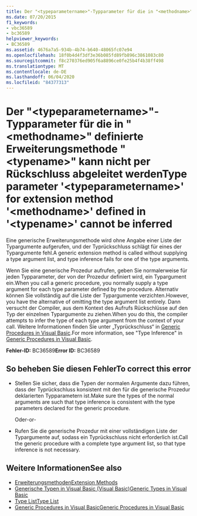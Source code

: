```yaml
---
title: Der "<typeparametername>"-Typparameter für die in "<methodname>" definierte Erweiterungsmethode "<typename>" kann nicht per Rückschluss abgeleitet werden
ms.date: 07/20/2015
f1_keywords:
- vbc36589
- bc36589
helpviewer_keywords:
- BC36589
ms.assetid: 4676a7a5-934b-4b74-b640-48065fc07e94
ms.openlocfilehash: 18f0b4d4f3df3e36b085fd89fb896c3861083c80
ms.sourcegitcommit: f8c270376ed905f6a8896ce0fe25b4f4b38ff498
ms.translationtype: MT
ms.contentlocale: de-DE
ms.lasthandoff: 06/04/2020
ms.locfileid: "84377313"
---
```

# <a name="type-parameter-typeparametername-for-extension-method-methodname-defined-in-typename-cannot-be-inferred"></a><span data-ttu-id="0a153-102">Der "\<typeparametername>"-Typparameter für die in "\<methodname>" definierte Erweiterungsmethode "\<typename>" kann nicht per Rückschluss abgeleitet werden</span><span class="sxs-lookup"><span data-stu-id="0a153-102">Type parameter '\<typeparametername>' for extension method '\<methodname>' defined in '\<typename>' cannot be inferred</span></span>
<span data-ttu-id="0a153-103">Eine generische Erweiterungsmethode wird ohne Angabe einer Liste der Typargumente aufgerufen, und der Typrückschluss schlägt für eines der Typargumente fehl.</span><span class="sxs-lookup"><span data-stu-id="0a153-103">A generic extension method is called without supplying a type argument list, and type inference fails for one of the type arguments.</span></span>  
  
 <span data-ttu-id="0a153-104">Wenn Sie eine generische Prozedur aufrufen, geben Sie normalerweise für jeden Typparameter, der von der Prozedur definiert wird, ein Typargument ein.</span><span class="sxs-lookup"><span data-stu-id="0a153-104">When you call a generic procedure, you normally supply a type argument for each type parameter defined by the procedure.</span></span> <span data-ttu-id="0a153-105">Alternativ können Sie vollständig auf die Liste der Typargumente verzichten.</span><span class="sxs-lookup"><span data-stu-id="0a153-105">However, you have the alternative of omitting the type argument list entirely.</span></span> <span data-ttu-id="0a153-106">Dann versucht der Compiler, aus dem Kontext des Aufrufs Rückschlüsse auf den Typ der einzelnen Typargumente zu ziehen.</span><span class="sxs-lookup"><span data-stu-id="0a153-106">When you do this, the compiler attempts to infer the type of each type argument from the context of your call.</span></span> <span data-ttu-id="0a153-107">Weitere Informationen finden Sie unter „Typrückschluss“ in [Generic Procedures in Visual Basic](../programming-guide/language-features/data-types/generic-procedures.md).</span><span class="sxs-lookup"><span data-stu-id="0a153-107">For more information, see "Type Inference" in [Generic Procedures in Visual Basic](../programming-guide/language-features/data-types/generic-procedures.md).</span></span>  
  
 <span data-ttu-id="0a153-108">**Fehler-ID:** BC36589</span><span class="sxs-lookup"><span data-stu-id="0a153-108">**Error ID:** BC36589</span></span>  
  
## <a name="to-correct-this-error"></a><span data-ttu-id="0a153-109">So beheben Sie diesen Fehler</span><span class="sxs-lookup"><span data-stu-id="0a153-109">To correct this error</span></span>  
  
- <span data-ttu-id="0a153-110">Stellen Sie sicher, dass die Typen der normalen Argumente dazu führen, dass der Typrückschluss konsistent mit den für die generische Prozedur deklarierten Typparametern ist.</span><span class="sxs-lookup"><span data-stu-id="0a153-110">Make sure the types of the normal arguments are such that type inference is consistent with the type parameters declared for the generic procedure.</span></span>  
  
     <span data-ttu-id="0a153-111">Oder</span><span class="sxs-lookup"><span data-stu-id="0a153-111">-or-</span></span>  
  
- <span data-ttu-id="0a153-112">Rufen Sie die generische Prozedur mit einer vollständigen Liste der Typargumente auf, sodass ein Typrückschluss nicht erforderlich ist.</span><span class="sxs-lookup"><span data-stu-id="0a153-112">Call the generic procedure with a complete type argument list, so that type inference is not necessary.</span></span>  
  
## <a name="see-also"></a><span data-ttu-id="0a153-113">Weitere Informationen</span><span class="sxs-lookup"><span data-stu-id="0a153-113">See also</span></span>

- [<span data-ttu-id="0a153-114">Erweiterungsmethoden</span><span class="sxs-lookup"><span data-stu-id="0a153-114">Extension Methods</span></span>](../programming-guide/language-features/procedures/extension-methods.md)
- [<span data-ttu-id="0a153-115">Generische Typen in Visual Basic (Visual Basic)</span><span class="sxs-lookup"><span data-stu-id="0a153-115">Generic Types in Visual Basic</span></span>](../programming-guide/language-features/data-types/generic-types.md)
- [<span data-ttu-id="0a153-116">Type List</span><span class="sxs-lookup"><span data-stu-id="0a153-116">Type List</span></span>](../language-reference/statements/type-list.md)
- [<span data-ttu-id="0a153-117">Generic Procedures in Visual Basic</span><span class="sxs-lookup"><span data-stu-id="0a153-117">Generic Procedures in Visual Basic</span></span>](../programming-guide/language-features/data-types/generic-procedures.md)
